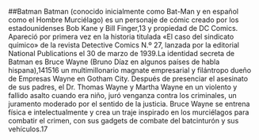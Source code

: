 ##Batman
Batman (conocido inicialmente como Bat-Man y en español como el Hombre Murciélago) es un personaje de cómic creado por los estadounidenses Bob Kane y Bill Finger,13​
y propiedad de DC Comics. Apareció por primera vez en la historia titulada «El caso del sindicato químico» de la revista Detective Comics N.º 27, lanzada por la
editorial National Publications el 30 de marzo de 1939.La identidad secreta de Batman es Bruce Wayne
(Bruno Díaz en algunos países de habla hispana),14​15​16​ un multimillonario magnate empresarial y
filántropo dueño de Empresas Wayne en Gotham City. Después de presenciar el asesinato de sus padres, el Dr. Thomas Wayne y Martha Wayne en un violento y fallido asalto cuando era niño, juró venganza contra los criminales, un juramento moderado por el sentido de la justicia. Bruce Wayne se entrena física e intelectualmente y crea un traje inspirado en los murciélagos para combatir el crimen, con sus gadgets de combate del batcinturón y sus vehículos.17​
